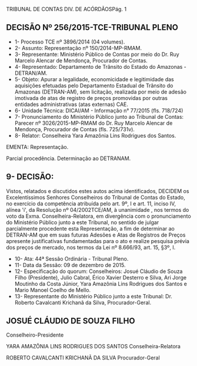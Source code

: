 TRIBUNAL DE CONTAS DIV. DE ACÓRDÃOSPág. 1

## DECISÃO Nº 256/2015-TCE-TRIBUNAL PLENO

- 1- Processo TCE nº 3896/2014 (04 volumes).
- 2- Assunto: Representação nº 150/2014-MP-RMAM.
- 3-  Representante: Ministério  Público  de  Contas  por meio  do  Dr.  Ruy  Marcelo  Alencar  de Mendonça, Procurador de Contas.
- 4- Representado: Departamento de Trânsito do Estado do Amazonas -  DETRAN/AM.
- 5- Objeto: Apurar a legalidade, economicidade e legitimidade das aquisições efetuadas pelo Departamento Estadual de Trânsito do Amazonas (DETRAN-AM), sem licitação, realizada por meio de adesão imotivada de atas de registro de preços promovidas por outras entidades administrativas (atas externas) CAE.
- 6- Unidade Técnica: DICAI/AM - Informação n° 77/2015 (fls. 718/724)
- 7-  Pronunciamento  do  Ministério  Público  junto  ao  Tribunal  de  Contas: Parecer  nº 3026/2015-MP-RMAM do Dr. Ruy Marcelo Alencar de Mendonça, Procurador de Contas (fls. 725/731v).
- 8- Relator: Conselheira Yara Amazônia Lins Rodrigues dos Santos.

EMENTA: Representação.

Parcial procedência. Determinação ao DETRANAM.

## 9- DECISÃO:

Vistos,  relatados  e  discutidos  estes  autos  acima  identificados, DECIDEM os Excelentíssimos Senhores Conselheiros do Tribunal de Contas do Estado,  no exercício da competência atribuída pelo art. 9º, I e art. 11, inciso IV, alínea 'i', da Resolução nº 04/2002TCE/AM, à unanimidade , nos termos do voto da Exma.  Conselheira-Relatora, em divergência com o pronunciamento do Ministério Público junto a este Tribunal, no sentido de julgar parcialmente procedente esta Representação, a fim de determinar ao DETRAN-AM que  em  suas  futuras  Adesões  e  Atas  de  Registros  de  Preços  apresente  justificativas fundamentadas para o ato e realize pesquisa prévia dos preços de mercado, nos termos da Lei nº 8.666/93, art. 15, §3º, I.

- 10- Ata: 44ª Sessão Ordinária - Tribunal Pleno.
- 11- Data da Sessão: 09 de dezembro de 2015.
- 12-  Especificação  do  quorum: Conselheiros:  Josué  Cláudio  de  Souza  Filho  (Presidente), Julio  Cabral,  Érico  Xavier  Desterro  e  Silva,  Ari  Jorge  Moutinho  da  Costa  Júnior,  Yara Amazônia Lins Rodrigues dos Santos e Mario Manoel Coelho de Mello.
- 13-  Representante  do  Ministério Público  junto  a este Tribunal: Dr. Roberto  Cavalcanti Krichanã da Silva, Procurador-Geral.

## JOSUÉ CLÁUDIO DE SOUZA FILHO

Conselheiro-Presidente

YARA AMAZÔNIA LINS RODRIGUES DOS SANTOS Conselheira-Relatora

ROBERTO CAVALCANTI KRICHANÃ DA SILVA Procurador-Geral